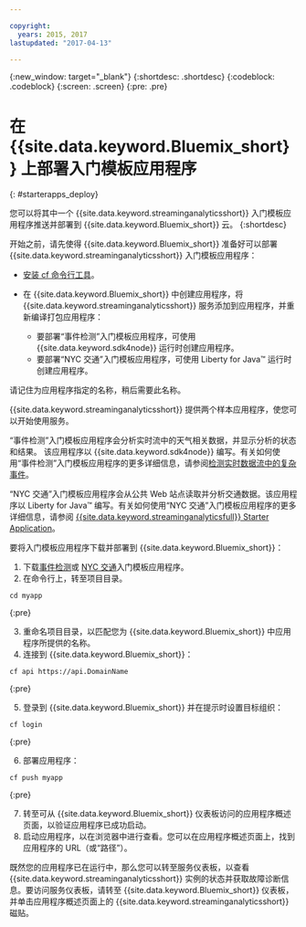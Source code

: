 ```yaml
---

copyright:
  years: 2015, 2017
lastupdated: "2017-04-13"

---
```


<!-- Attribute definitions -->
{:new_window: target="_blank"}
{:shortdesc: .shortdesc}
{:codeblock: .codeblock}
{:screen: .screen}
{:pre: .pre}

# 在 {{site.data.keyword.Bluemix_short}} 上部署入门模板应用程序
{: #starterapps_deploy}

您可以将其中一个 {{site.data.keyword.streaminganalyticsshort}} 入门模板应用程序推送并部署到 {{site.data.keyword.Bluemix_short}} 云。
{:shortdesc}

开始之前，请先使得 {{site.data.keyword.Bluemix_short}} 准备好可以部署 {{site.data.keyword.streaminganalyticsshort}} 入门模板应用程序：

* [安装 cf 命令行工具](https://github.com/cloudfoundry/cli/releases)。
* 在 {{site.data.keyword.Bluemix_short}} 中创建应用程序，将 {{site.data.keyword.streaminganalyticsshort}} 服务添加到应用程序，并重新编译打包应用程序：

	* 要部署“事件检测”入门模板应用程序，可使用 {{site.data.keyword.sdk4node}} 运行时创建应用程序。
	* 要部署“NYC 交通”入门模板应用程序，可使用 Liberty for Java™ 运行时创建应用程序。


请记住为应用程序指定的名称，稍后需要此名称。

{{site.data.keyword.streaminganalyticsshort}} 提供两个样本应用程序，使您可以开始使用服务。


“事件检测”入门模板应用程序会分析实时流中的天气相关数据，并显示分析的状态和结果。
该应用程序以 {{site.data.keyword.sdk4node}} 编写。有关如何使用“事件检测”入门模板应用程序的更多详细信息，请参阅[检测实时数据流中的复杂事件](https://www.ibm.com/developerworks/library/ba-bluemix-detect-complex-events-from-data-stream-trs/index.html)。

“NYC 交通”入门模板应用程序会从公共 Web 站点读取并分析交通数据。该应用程序以 Liberty for Java™ 编写。有关如何使用“NYC 交通”入门模板应用程序的更多详细信息，请参阅 [{{site.data.keyword.streaminganalyticsfull}} Starter Application](https://developer.ibm.com/streamsdev/docs/bluemix-streaming-analytics-starter-application/)。

要将入门模板应用程序下载并部署到 {{site.data.keyword.Bluemix_short}}：

1. 下载[事件检测](https://hub.jazz.net/project/streamscloud/EventDetection/overview)或 [NYC 交通](https://hub.jazz.net/project/streamscloud/NYCTraffic/overview)入门模板应用程序。
2. 在命令行上，转至项目目录。
  <pre><code>cd myapp</code></pre>
  {:pre}

3. 重命名项目目录，以匹配您为 {{site.data.keyword.Bluemix_short}} 中应用程序所提供的名称。
4. 连接到 {{site.data.keyword.Bluemix_short}}：
  <pre><code>cf api https://api.DomainName</code></pre>
  {:pre}

5. 登录到 {{site.data.keyword.Bluemix_short}} 并在提示时设置目标组织：

  <pre><code>cf login</code></pre>
  {:pre}

6. 部署应用程序：
  <pre><code>cf push myapp</code></pre>
  {:pre}

7. 转至可从 {{site.data.keyword.Bluemix_short}} 仪表板访问的应用程序概述页面，以验证应用程序已成功启动。
8. 启动应用程序，以在浏览器中进行查看。您可以在应用程序概述页面上，找到应用程序的 URL（或“路径”）。


既然您的应用程序已在运行中，那么您可以转至服务仪表板，以查看 {{site.data.keyword.streaminganalyticsshort}} 实例的状态并获取故障诊断信息。要访问服务仪表板，请转至 {{site.data.keyword.Bluemix_short}} 仪表板，并单击应用程序概述页面上的 {{site.data.keyword.streaminganalyticsshort}} 磁贴。

